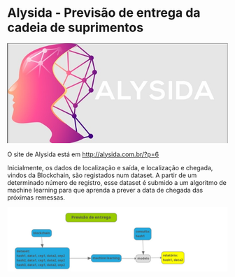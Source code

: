 # Alysida - Previsão de entrega da cadeia de suprimentos

![Alysyda](alysida.jpg)

O site de Alysida está em http://alysida.com.br/?p=6

Inicialmente, os dados de localização e saída, e localização e chegada, vindos da Blockchain, são registados num dataset. 
A partir de um determinado número de registro, esse dataset é submido a um algoritmo de machine learning para que aprenda a prever a data de chegada das próximas remessas. 


![previsa](previsa.jpg)



